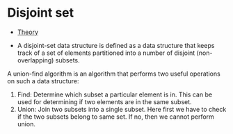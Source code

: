 # Disjoint set

- [Theory](https://www.youtube.com/watch?v=wU6udHRIkcc)

- A disjoint-set data structure is defined as a data structure that keeps track of a set of elements partitioned into a number of disjoint (non-overlapping) subsets. 

A union-find algorithm is an algorithm that performs two useful operations on such a data structure:

1. Find: Determine which subset a particular element is in. This can be used for determining if two elements are in the same subset.
2. Union: Join two subsets into a single subset. Here first we have to check if the two subsets belong to same set. If no, then we cannot perform union.
